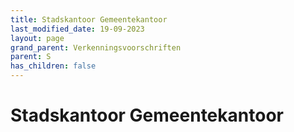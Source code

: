 ```yaml
---
title: Stadskantoor Gemeentekantoor
last_modified_date: 19-09-2023
layout: page
grand_parent: Verkenningsvoorschriften
parent: S
has_children: false
---
```


Stadskantoor Gemeentekantoor
============================

